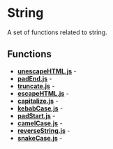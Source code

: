 # String

A set of functions related to string.

## Functions

* [**unescapeHTML.js**](./unescapeHTML.md) - 
* [**padEnd.js**](./padEnd.md) - 
* [**truncate.js**](./truncate.md) - 
* [**escapeHTML.js**](./escapeHTML.md) - 
* [**capitalize.js**](./capitalize.md) - 
* [**kebabCase.js**](./kebabCase.md) - 
* [**padStart.js**](./padStart.md) - 
* [**camelCase.js**](./camelCase.md) - 
* [**reverseString.js**](./reverseString.md) - 
* [**snakeCase.js**](./snakeCase.md) - 
